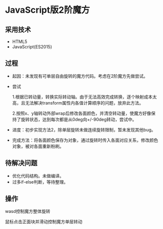 # JavaScript版2阶魔方 #

## 采用技术 ##
- HTML5
- JavaScript(ES2015)

## 过程
- 起因：未发现有可单层自由旋转的魔方代码。考虑在2阶魔方先做尝试。
- 尝试

	1.根据已转动量，转换实际转动轴。由于无法高效完成转换，逐个映射成本太高，且无法解决transform属性内各值计算顺序的问题，放弃此方法。

	2.按照x、y轴转动外部wrap后修改各面颜色，并清空转动量，使魔方好像保持了旋转状态，达到每次都是从0deg向+/-90deg转动，尝试中。

- 进度：初步实现方法2，除单层旋转未做连续旋转限制，暂未发现其他bug。
- 完成方法：将各面颜色保存为对象，通过旋转时传入各面对应关系，修改颜色对象，被对各面重新粉刷。

## 待解决问题
- 优化代码结构。未做编译。
- 过多if-else判断，等待整理。

## 操作
wasd控制魔方整体旋转

鼠标点击正面块并滑动控制魔方单层转动